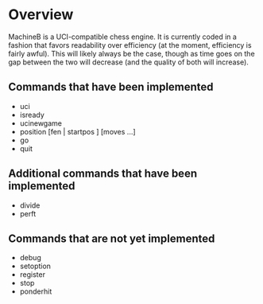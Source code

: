 Overview
========
MachineB is a UCI-compatible chess engine. It is currently coded in a fashion that favors readability over efficiency (at the moment, efficiency is fairly awful). This will likely always be the case, though as time goes on the gap between the two will decrease (and the quality of both will increase).




Commands that have been implemented
------------------------------------
* uci
* isready
* ucinewgame
* position [fen  | startpos ]  [moves  <move1> <move2> ...]
* go
* quit




Additional commands that have been implemented
-----------------------------------------------
* divide <ply depth>
* perft <ply depth>




Commands that are not yet implemented
--------------------------------------
* debug
* setoption
* register
* stop
* ponderhit